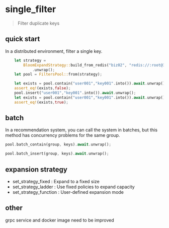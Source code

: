 # single_filter

> Filter duplicate keys

## quick start

In a distributed environment, filter a single key.

```rust
    let strategy =
        BloomExpandStrategy::build_from_redis("biz02", "redis://:root@127.0.0.1/")
            .unwrap();
    let pool = FiltersPool::from(strategy);

    let exists = pool.contain("user001","key001".into()).await.unwrap();
    assert_eq!(exists,false);
    pool.insert("user001","key001".into()).await.unwrap();
    let exists = pool.contain("user001","key001".into()).await.unwrap();
    assert_eq!(exists,true);
```
## batch

In a recommendation system, you can call the system in batches, but this method has concurrency problems for the same group.

```rust
pool.batch_contain(group, keys).await.unwrap();

pool.batch_insert(group, keys).await.unwrap();
```

## expansion strategy

- set_strategy_fixed : Expand to a fixed size
- set_strategy_ladder : Use fixed policies to expand capacity
- set_strategy_function : User-defined expansion mode

## other

grpc service and docker image need to be improved